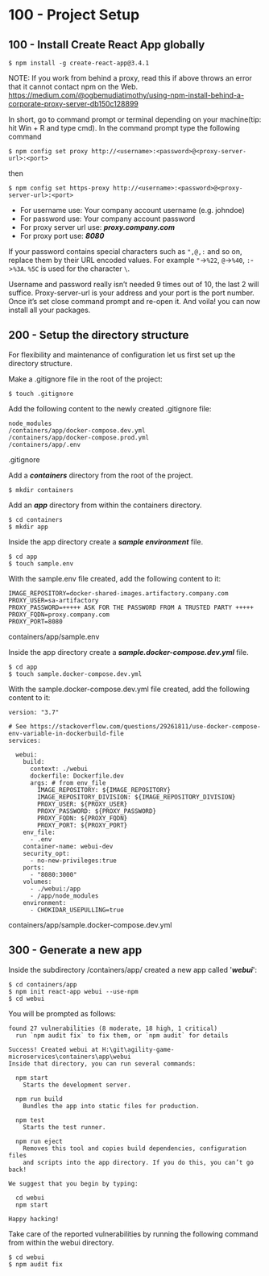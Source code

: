 # 100 - Project Setup

## 100 - Install Create React App globally

```
$ npm install -g create-react-app@3.4.1
```

NOTE: If you work from behind a proxy, read this if above throws an error that it cannot contact npm on the Web. https://medium.com/@ogbemudiatimothy/using-npm-install-behind-a-corporate-proxy-server-db150c128899

In short, go to command prompt or terminal depending on your machine(tip: hit Win + R and type cmd). In the command prompt type the following command 

```
$ npm config set proxy http://<username>:<password>@<proxy-server-url>:<port>
```

then 
 
 ```
 $ npm config set https-proxy http://<username>:<password>@<proxy-server-url>:<port>
 ``` 

- For username use: Your company account username (e.g. johndoe)
- For password use: Your company account password
- For proxy server url use: ***proxy.company.com***
- For proxy port use: ***8080***

If your password contains special characters such as ```",@,:``` and so on, replace them by their URL encoded values. For example ```"```->```%22```, ```@```->```%40```, ```:```->```%3A```. ```%5C``` is used for the character ```\```.

Username and password really isn’t needed 9 times out of 10, the last 2 will suffice. Proxy-server-url is your address and your port is the port number. Once it’s set close command prompt and re-open it. And voila! you can now install all your packages.

## 200 - Setup the directory structure

For flexibility and maintenance of configuration let us first set up the directory structure.

Make a .gitignore file in the root of the project: 

```
$ touch .gitignore
```

Add the following content to the newly created .gitignore file:

```
node_modules
/containers/app/docker-compose.dev.yml
/containers/app/docker-compose.prod.yml
/containers/app/.env
```
.gitignore

Add a ***containers*** directory from the root of the project.

```
$ mkdir containers
```

Add an ***app*** directory from within the containers directory.

```
$ cd containers
$ mkdir app
```

Inside the app directory create a ***sample environment*** file.

```
$ cd app
$ touch sample.env
```

With the sample.env file created, add the following content to it:

```
IMAGE_REPOSITORY=docker-shared-images.artifactory.company.com
PROXY_USER=sa-artifactory
PROXY_PASSWORD=+++++ ASK FOR THE PASSWORD FROM A TRUSTED PARTY +++++
PROXY_FQDN=proxy.company.com
PROXY_PORT=8080
```
containers/app/sample.env

Inside the app directory create a ***sample.docker-compose.dev.yml*** file.

```
$ cd app
$ touch sample.docker-compose.dev.yml
```

With the sample.docker-compose.dev.yml file created, add the following content to it:

```
version: "3.7"

# See https://stackoverflow.com/questions/29261811/use-docker-compose-env-variable-in-dockerbuild-file
services:

  webui:
    build:
      context: ./webui
      dockerfile: Dockerfile.dev
      args: # from env_file
        IMAGE_REPOSITORY: ${IMAGE_REPOSITORY}
        IMAGE_REPOSITORY_DIVISION: ${IMAGE_REPOSITORY_DIVISION}
        PROXY_USER: ${PROXY_USER}
        PROXY_PASSWORD: ${PROXY_PASSWORD}
        PROXY_FQDN: ${PROXY_FQDN}
        PROXY_PORT: ${PROXY_PORT}
    env_file:
      - .env
    container-name: webui-dev
    security_opt:
      - no-new-privileges:true      
    ports:
      - "8080:3000"
    volumes:
      - ./webui:/app
      - /app/node_modules
    environment:
      - CHOKIDAR_USEPULLING=true
```
containers/app/sample.docker-compose.dev.yml

## 300 - Generate a new app

Inside the subdirectory /containers/app/ created a new app called '***webui***':

```
$ cd containers/app
$ npm init react-app webui --use-npm
$ cd webui
```

You will be prompted as follows:

```
found 27 vulnerabilities (8 moderate, 18 high, 1 critical)
  run `npm audit fix` to fix them, or `npm audit` for details

Success! Created webui at H:\git\agility-game-microservices\containers\app\webui
Inside that directory, you can run several commands:

  npm start
    Starts the development server.

  npm run build
    Bundles the app into static files for production.

  npm test
    Starts the test runner.

  npm run eject
    Removes this tool and copies build dependencies, configuration files
    and scripts into the app directory. If you do this, you can’t go back!

We suggest that you begin by typing:

  cd webui
  npm start

Happy hacking!
```

Take care of the reported vulnerabilities by running the following command from within the webui directory.

```
$ cd webui
$ npm audit fix
```
